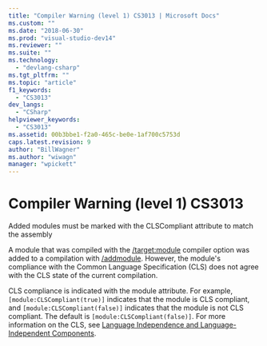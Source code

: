```yaml
---
title: "Compiler Warning (level 1) CS3013 | Microsoft Docs"
ms.custom: ""
ms.date: "2018-06-30"
ms.prod: "visual-studio-dev14"
ms.reviewer: ""
ms.suite: ""
ms.technology: 
  - "devlang-csharp"
ms.tgt_pltfrm: ""
ms.topic: "article"
f1_keywords: 
  - "CS3013"
dev_langs: 
  - "CSharp"
helpviewer_keywords: 
  - "CS3013"
ms.assetid: 00b3bbe1-f2a0-465c-be0e-1af700c5753d
caps.latest.revision: 9
author: "BillWagner"
ms.author: "wiwagn"
manager: "wpickett"
---
```

# Compiler Warning (level 1) CS3013
Added modules must be marked with the CLSCompliant attribute to match the assembly  
  
 A module that was compiled with the [/target:module](http://msdn.microsoft.com/library/9af1e4fa-c749-44e7-ae58-90a3d05d4e72) compiler option was added to a compilation with [/addmodule](http://msdn.microsoft.com/library/ed604546-0dc2-4bd4-9a3e-610a8d973e58). However, the module's compliance with the Common Language Specification (CLS) does not agree with the CLS state of the current compilation.  
  
 CLS compliance is indicated with the module attribute. For example, `[module:CLSCompliant(true)]` indicates that the module is CLS compliant, and `[module:CLSCompliant(false)]` indicates that the module is not CLS compliant. The default is `[module:CLSCompliant(false)]`. For more information on the CLS, see [Language Independence and Language-Independent Components](http://msdn.microsoft.com/library/4f0b77d0-4844-464f-af73-6e06bedeafc6).